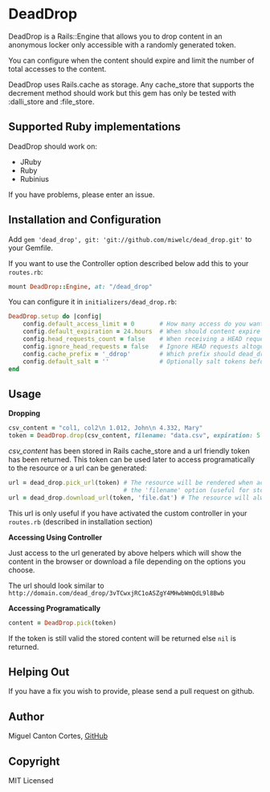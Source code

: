 DeadDrop
========

DeadDrop is a Rails::Engine that allows you to drop content in an anonymous locker only accessible with a randomly generated token.

You can configure when the content should expire and limit the number of total accesses to the content.

DeadDrop uses Rails.cache as storage. Any cache_store that supports the decrement method should work but this gem has only be tested with :dalli_store and :file_store.


Supported Ruby implementations
------------------------------------------------

DeadDrop should work on:

 * JRuby
 * Ruby
 * Rubinius

If you have problems, please enter an issue.

Installation and Configuration
------------------------------

Add `gem 'dead_drop', git: 'git://github.com/miwelc/dead_drop.git'` to your Gemfile.

If you want to use the Controller option described below add this to your `routes.rb`:
```ruby
mount DeadDrop::Engine, at: "/dead_drop"
```

You can configure it in `initializers/dead_drop.rb`:
```ruby
DeadDrop.setup do |config|
    config.default_access_limit = 0       # How many access do you want to allow by default? (0: no limit)
    config.default_expiration = 24.hours  # When should content expire by default? (nil: no limit)
    config.head_requests_count = false    # When receiving a HEAD request count it towards the access limit?
    config.ignore_head_requests = false   # Ignore HEAD requests altogether returning a 200 status code and halting.
    config.cache_prefix = '_ddrop'        # Which prefix should dead_drop add to keys.
    config.default_salt = ''              # Optionally salt tokens before computing the SHA256 when creating the cache key
end
```

Usage
------------------------------

**Dropping**
```ruby
csv_content = "col1, col2\n 1.012, John\n 4.332, Mary"
token = DeadDrop.drop(csv_content, filename: "data.csv", expiration: 5.minutes, limit: 1)
```
*csv_content* has been stored in Rails cache_store and a url friendly token has been returned.
This token can be used later to access programatically to the resource or a url can be generated:
```ruby
url = dead_drop.pick_url(token) # The resource will be rendered when accessed unless it was dropped with
                                # the 'filename' option (useful for storing static html pages, for instance)
url = dead_drop.download_url(token, 'file.dat') # The resource will always be downloaded 
```
This url is only useful if you have activated the custom controller in your `routes.rb` (described in installation section)


**Accessing Using Controller**

Just access to the url generated by above helpers which will show the content in the browser or download a file depending on the options you choose.

The url should look similar to `http://domain.com/dead_drop/3vTCwxjRC1oASZgY4MHwbWmQdL9l8Bwb`


**Accessing Programatically**
```ruby
content = DeadDrop.pick(token)
```
If the token is still valid the stored content will be returned else ```nil``` is returned.


Helping Out
-------------

If you have a fix you wish to provide, please send a pull request on github.


Author
----------

Miguel Canton Cortes, [GitHub](http://github.com/miwelc)


Copyright
-----------

MIT Licensed
